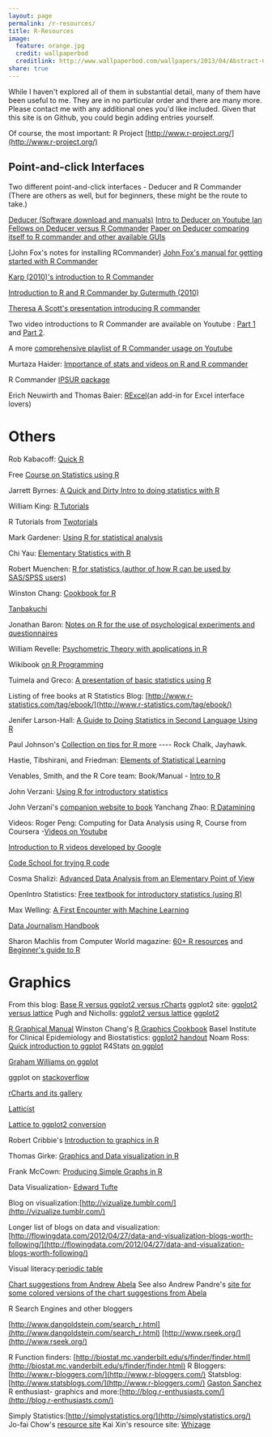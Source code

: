 ```yaml
---
layout: page
permalink: /r-resources/
title: R-Resources
image:
  feature: orange.jpg
  credit: wallpaperbod
  creditlink: http://www.wallpaperbod.com/wallpapers/2013/04/Abstract-Computers-Orange-Operating-Systems-1136x640.jpg
share: true
---
```


While I haven't explored all of them in substantial detail, many of them have been useful to me. They are in no particular order and there are many more. Please contact me with any additional ones you'd like included. Given that this site is on Github, you could begin adding entries yourself.

Of course, the most important: R Project [http://www.r-project.org/](http://www.r-project.org/)

## Point-and-click Interfaces

Two different point-and-click interfaces - Deducer and R Commander (There are others as well, but for beginners, these might be the route to take.)

[Deducer (Software download  and manuals)](http://www.deducer.org/pmwiki/index.php?n=Main.DeducerManual?from=Main.HomePage)
[Intro to Deducer on Youtube ](http://www.youtube.com/watch?v=iZ857h2j6wA) 
[Ian Fellows on Deducer versus R Commander](http://www.deducer.org/pmwiki/index.php?n=Main.ComparisonWithThePackageRcmdr)
[Paper on Deducer comparing itself to R commander and other available GUIs](http://www.jstatsoft.org/v49/i08/paper)

[John Fox's notes for installing  RCommander) 
[John Fox's manual for getting started with R Commander](http://socserv.mcmaster.ca/jfox/Misc/Rcmdr/Getting-Started-with-the-Rcmdr.pdf) 

[Karp (2010)'s introduction to R Commander](http://cran.r-project.org/doc/contrib/Karp-Rcommander-intro.pdf)

[Introduction to R and R Commander by Gutermuth (2010)](http://www.wlu.ca/documents/42689/Introduction_to_R_and_R_Commander.pdf)

[Theresa A Scott's presentation introducing R commander](http://biostat.mc.vanderbilt.edu/wiki/pub/Main/TheresaScott/RCommander.TAScott.handout.pdf)

Two video introductions to R Commander are available on Youtube : [Part 1](http://www.youtube.com/watch?v=V52baivx26w) and [Part 2](http://www.youtube.com/watch?v=cfhG-zvsBNs).

A more [comprehensive playlist of R Commander usage on Youtube](http://www.youtube.com/playlist?list=PLC8AC75768105D926)

Murtaza Haider: [Importance of stats and videos on R and R commander](https://sites.google.com/site/statsr4us/)

R Commander [IPSUR package](http://class.ysu.edu/~chang/R_Inst/IPSURRcmdr.pdf)

Erich Neuwirth and Thomas Baier: [RExcel](http://www.statconn.com/)(an add-in for Excel interface lovers)
 
# Others

Rob Kabacoff: [Quick R](http://www.statmethods.net/)

Free [Course on Statistics using R](http://courses.statistics.com/software/R/Rhome.htm)

Jarrett Byrnes: [A Quick and Dirty Intro to doing statistics with R](http://homes.msi.ucsb.eduA/~byrnes/rtutorial.html)

William King: [R Tutorials](http://ww2.coastal.edu/kingw/statistics/R-tutorials/index.html)

R Tutorials from [Twotorials](http://www.twotorials.com/)

Mark Gardener: [Using R for statistical analysis](http://www.gardenersown.co.uk/education/lectures/r/basics.htm)

Chi Yau: [Elementary Statistics with R](http://www.r-tutor.com/elementary-statistics)

Robert Muenchen: [R for statistics (author of how R can be used by SAS/SPSS users)](http://r4stats.com/)

Winston Chang: [Cookbook for R](http://www.cookbook-r.com/)

[Tanbakuchi](http://www.tanbakuchi.com/Resources/R_Statistics/RBasics.html)

Jonathan Baron: [Notes on R for the use of psychological experiments and questionnaires](http://www.psych.upenn.edu/~baron/rpsych/rpsych.html)

William Revelle: [Psychometric Theory with applications in R](http://personality-project.org/r/book/)

Wikibook [on R Programming](http://en.wikibooks.org/wiki/R_Programming)

Tuimela and Greco: [A presentation of basic statistics using R](https://extras.csc.fi/biosciences/courses/basicR/all_v2_Basic_statistics_using_R.pdf)

Listing of free books at R Statistics Blog: [http://www.r-statistics.com/tag/ebook/](http://www.r-statistics.com/tag/ebook/)

Jenifer Larson-Hall: [A Guide to Doing Statistics in Second Language Using R](http://cw.routledge.com/textbooks/9780805861853/guide-to-R.asp)

Paul Johnson's [Collection on tips for R more](http://pj.freefaculty.org/R/) ---- Rock Chalk, Jayhawk.

Hastie, Tibshirani, and Friedman: [Elements of Statistical Learning](http://www-stat.stanford.edu/~tibs/ElemStatLearn/)

Venables, Smith, and the R Core team: Book/Manual - [Intro to R](http://cran.r-project.org/doc/manuals/R-intro.pdf)

John Verzani: [Using R for introductory statistics](http://cran.r-project.org/doc/contrib/Verzani-SimpleR.pdf)

John Verzani's [companion website to book](http://www.math.csi.cuny.edu/Statistics/R/simpleR/)
Yanchang Zhao: [R Datamining](http://www.rdatamining.com/)

Videos: Roger Peng: Computing for Data Analysis using R, Course from Coursera -[Videos on Youtube](http://www.youtube.com/watch?v=ZFaWxxzouCY&list=PLjTlxb-wKvXNSDfcKPFH2gzHGyjpeCZmJ&index=3)

[Introduction to R videos developed by Google](http://www.youtube.com/playlist?list=PLOU2XLYxmsIK9qQfztXeybpHvru-TrqAP)

[Code School for trying R code](http://tryr.codeschool.com/)

Cosma Shalizi: [Advanced Data Analysis from an Elementary Point of View](http://www.stat.cmu.edu/~cshalizi/ADAfaEPoV/ADAfaEPoV.pdf)

OpenIntro Statistics: [Free textbook for introductory statistics (using R)](http://www.openintro.org/stat/textbook.php)

Max Welling: [A First Encounter with Machine Learning](https://www.ics.uci.edu/~welling/teaching/273ASpring10/IntroMLBook.pdf)

[Data Journalism Handbook](http://datajournalismhandbook.org/1.0/en/index.html)

Sharon Machlis from Computer World magazine: [60+ R resources](http://www.computerworld.com/s/article/9239799/60_R_resources_to_improve_your_data_skills?taxonomyId=9&pageNumber=1) and [Beginner's guide to R](http://www.computerworld.com/s/article/9239625/Beginner_s_guide_to_R_Introduction)

# Graphics

From this blog: [Base R versus ggplot2 versus rCharts](http://analyticsandvisualization.blogspot.com/p/blog-page_7.html)
ggplot2 site: [ggplot2 versus lattice](http://docs.ggplot2.org/0.9.3.1/translate_qplot_lattice.html)
Pugh and Nicholls: [ggplot2 versus lattice](http://www.scribd.com/doc/176017409/Lattice-vs-Ggplot2-by-Richard-Pugh-and-Andy-Nicholls)
[ggplot2](http://ggplot2.org/)

[R Graphical Manual](http://rgm3.lab.nig.ac.jp/RGM/)
Winston Chang's [R Graphics Cookbook](http://www.cookbook-r.com/Graphs/)
Basel Institute for Clinical Epidemiology and Biostatistics: [ggplot2 handout](http://www.ceb-institute.org/bbs/wp-content/uploads/2011/09/handout_ggplot2.pdf)
Noam Ross: [Quick introduction to ggplot](http://www.noamross.net/blog/2012/10/5/ggplot-introduction.html)
R4Stats [on ggplot](http://r4stats.com/examples/graphics-ggplot2/)

[Graham Williams on ggplot](http://onepager.togaware.com/GGPlot2.pdf)

ggplot on [stackoverflow](http://stackoverflow.com/tags/ggplot2)

[rCharts and its gallery](http://rcharts.io/) 

[Latticist](https://code.google.com/p/latticist/)

[Lattice to ggplot2 conversion](http://learnr.wordpress.com/2009/06/28/ggplot2-version-of-figures-in-lattice-multivariate-data-visualization-with-r-part-1/)

Robert Cribbie's [Introduction to graphics in R](http://www.psych.yorku.ca/cribbie/R%20Course/r_course_2011_day3.pdf)

Thomas Girke: [Graphics and Data visualization in R](http://faculty.ucr.edu/~tgirke/HTML_Presentations/Manuals/Rgraphics/Rgraphics.pdf)

Frank McCown: [Producing Simple Graphs in R](http://www.harding.edu/fmccown/r/)

Data Visualization- [Edward Tufte](http://www.edwardtufte.com/tufte/)

Blog on visualization:[http://vizualize.tumblr.com/](http://vizualize.tumblr.com/)

Longer list of blogs on data and visualization:[http://flowingdata.com/2012/04/27/data-and-visualization-blogs-worth-following/](http://flowingdata.com/2012/04/27/data-and-visualization-blogs-worth-following/)

Visual literacy:[periodic table](http://www.visual-literacy.org/periodic_table/periodic_table.html)

[Chart suggestions from Andrew Abela](http://www.extremepresentation.com/design/charts/)
See also Andrew Pandre's [site for some colored versions of the chart suggestions from Abela](http://apandre.files.wordpress.com/2011/02/chartchooserincolor.jpg)

R Search Engines and other bloggers

[http://www.dangoldstein.com/search_r.html](http://www.dangoldstein.com/search_r.html) 
[http://www.rseek.org/](http://www.rseek.org/)

R Function finders: [http://biostat.mc.vanderbilt.edu/s/finder/finder.html](http://biostat.mc.vanderbilt.edu/s/finder/finder.html)
R Bloggers: [http://www.r-bloggers.com/](http://www.r-bloggers.com/)
Statsblog: [http://www.statsblogs.com/](http://www.r-bloggers.com/)
[Gaston Sanchez](http://www.gastonsanchez.com/)
R enthusiast- graphics and more:[http://blog.r-enthusiasts.com/](http://blog.r-enthusiasts.com/)

Simply Statistics:[http://simplystatistics.org/](http://simplystatistics.org/)
Jo-fai Chow's [resource site](http://blenditbayes.blogspot.co.uk/2013/03/r-where-should-i-start.html)
Kai Xin's resource site: [Whizage](http://whizage.org/) 
